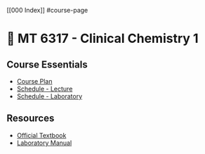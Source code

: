 [[000 Index]] #course-page

# 📓 MT 6317 - Clinical Chemistry 1

## Course Essentials
- [Course Plan]()
- [Schedule - Lecture]()
- [Schedule - Laboratory]()

## Resources
- [Official Textbook](file:///C:/Users/AJ%20De%20Castro/Google%20Drives/University/Resources/Third%20Year/Basic%20Reading/Clinical%20Chemistry%20-%20Principles,%20Techniques,%20and%20Correlations.pdf)
- [Laboratory Manual]()